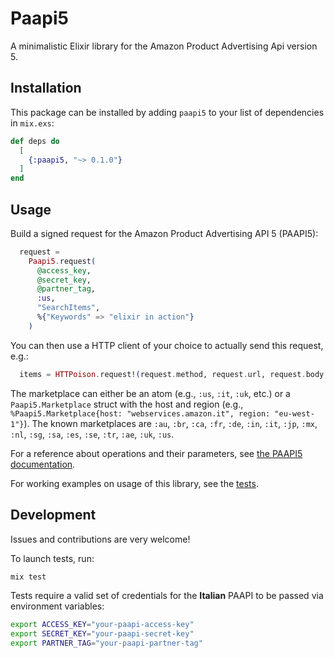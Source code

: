 # Paapi5

 A minimalistic Elixir library for the Amazon Product Advertising Api version 5.

## Installation

This package can be installed by adding `paapi5` to your list of dependencies in `mix.exs`:

```elixir
def deps do
  [
    {:paapi5, "~> 0.1.0"}
  ]
end
```

## Usage

Build a signed request for the Amazon Product Advertising API 5 (PAAPI5):

```elixir
  request =
    Paapi5.request(
      @access_key,
      @secret_key,
      @partner_tag,
      :us,
      "SearchItems",
      %{"Keywords" => "elixir in action"}
    )
```

You can then use a HTTP client of your choice to actually send this request, e.g.:

```elixir
  items = HTTPoison.request!(request.method, request.url, request.body, request.headers)
```

The marketplace can either be an atom (e.g., `:us`, `:it`, `:uk`, etc.) or a `Paapi5.Marketplace` struct
with the host and region (e.g., `%Paapi5.Marketplace{host: "webservices.amazon.it", region: "eu-west-1"}`).
The known marketplaces are `:au`, `:br`, `:ca`, `:fr`, `:de`, `:in`, `:it`, `:jp`, `:mx`, `:nl`, `:sg`, `:sa`, `:es`, `:se`, `:tr`, `:ae`, `:uk`, `:us`.

For a reference about operations and their parameters, see [the PAAPI5 documentation](https://webservices.amazon.com/paapi5/documentation/operations.html).

For working examples on usage of this library, see the [tests](https://github.com/dallagi/paapi5/blob/main/test/paapi5_test.exs).

## Development

Issues and contributions are very welcome!

To launch tests, run:

```bash
mix test
```

Tests require a valid set of credentials for the **Italian** PAAPI to be passed via environment variables:

```bash
export ACCESS_KEY="your-paapi-access-key"
export SECRET_KEY="your-paapi-secret-key"
export PARTNER_TAG="your-paapi-partner-tag"
```
